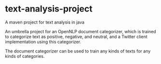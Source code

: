 # text-analysis-project
A maven project for text analysis in java

An umbrella project for an OpenNLP document categorizer, which is trained to categorize text as positive, negative, and neutral,
and a Twitter client implementation using this categorizer.

 The document categorizer can be used to train any kinds of texts for any kinds of categories.
